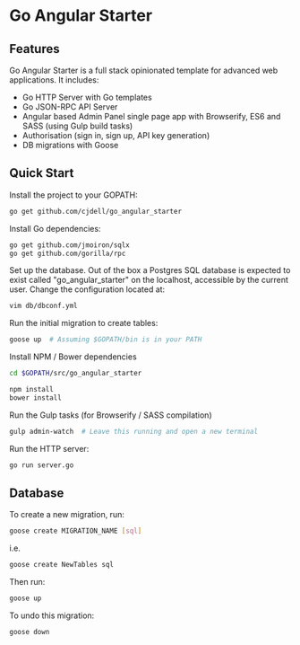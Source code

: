 Go Angular Starter
==================

Features
--------

Go Angular Starter is a full stack opinionated template for advanced web applications. It includes:

- Go HTTP Server with Go templates
- Go JSON-RPC API Server
- Angular based Admin Panel single page app with Browserify, ES6 and SASS (using Gulp build tasks)
- Authorisation (sign in, sign up, API key generation)
- DB migrations with Goose

Quick Start
-----------

Install the project to your GOPATH:

```bash
go get github.com/cjdell/go_angular_starter
```

Install Go dependencies:

```bash
go get github.com/jmoiron/sqlx
go get github.com/gorilla/rpc
```

Set up the database. Out of the box a Postgres SQL database is expected to exist called "go_angular_starter" on the localhost, accessible by the current user. Change the configuration located at:

```bash
vim db/dbconf.yml
```

Run the initial migration to create tables:

```bash
goose up  # Assuming $GOPATH/bin is in your PATH
```

Install NPM / Bower dependencies

```bash
cd $GOPATH/src/go_angular_starter

npm install
bower install
```

Run the Gulp tasks (for Browserify / SASS compilation)

```bash
gulp admin-watch  # Leave this running and open a new terminal
```

Run the HTTP server:

```bash
go run server.go
```

Database
--------

To create a new migration, run:

```bash
goose create MIGRATION_NAME [sql]
```

i.e.

```bash
goose create NewTables sql
```

Then run:

```bash
goose up
```

To undo this migration:

```bash
goose down
```

